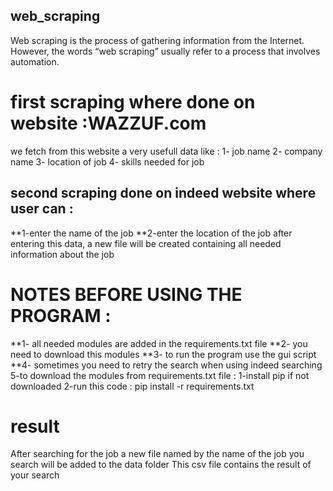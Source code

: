 ## web_scraping
Web scraping is the process of gathering information from the Internet. However, the words “web scraping” usually refer to a process that involves automation. 



# first scraping where done on website :WAZZUF.com
we fetch from this website a very usefull data like :
1- job name
2- company name
3- location of job
4- skills needed for job


## second scraping done on indeed website where user can :
**1-enter the name of the job 
**2-enter the location of the job 
after entering this data,  a  new file will be created containing all needed information about the job 

# NOTES BEFORE USING THE PROGRAM :
**1- all needed modules are added in the requirements.txt file
**2- you need to download this modules
**3- to run the program use the gui script 
**4- sometimes you need to retry the search when using indeed searching 
5-to download the modules from requirements.txt file :
 			1-install pip if not downloaded
 			2-run this code : pip install -r requirements.txt


# result 
After searching for the job a new file named by the name of the job you search will be added to the data folder
This csv file contains the result of your search


